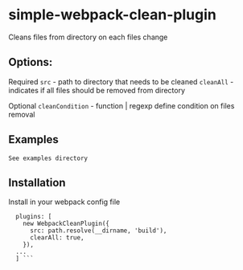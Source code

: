 # simple-webpack-clean-plugin

Cleans files from directory on each files change

## Options:

  Required
  ``` src ``` - path to directory that needs to be cleaned
  ``` cleanAll ``` - indicates if all files should be removed from directory

  Optional
  ``` cleanCondition ``` - function | regexp define condition on files removal


## Examples

    See examples directory

## Installation

Install in your webpack config file

``` 
  plugins: [
    new WebpackCleanPlugin({
      src: path.resolve(__dirname, 'build'),
      clearAll: true,
    }),
  ...
  ] ```
